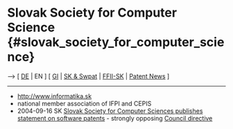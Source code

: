 # Slovak Society for Computer Science {#slovak_society_for_computer_science}

\--\> \[ [ DE](SkInformatikaDe "wikilink") \| EN \] \[ [
GI](SwpatgievEn "wikilink") \| [ SK & Swpat](SwpatskEn "wikilink") \| [
FFII-SK](FfiiSkEn "wikilink") \| [ Patent News](SwpatcninoEn "wikilink")
\]

------------------------------------------------------------------------

-   <http://www.informatika.sk>
-   national member association of IFPI and CEPIS
-   2004-09-16 SK [Slovak Society for Computer Sciences publishes
    statement on software
    patents](http://www.informatika.sk/nazory.html "wikilink") -
    strongly opposing [Council
    directive](http://swpat.ffii.org/papers/europarl0309/cons0401/tab/ "wikilink")

